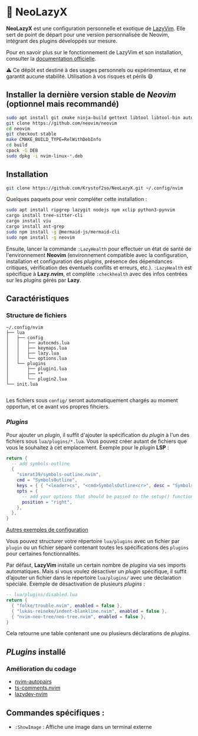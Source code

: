 # 🧪 NeoLazyX

**NeoLazyX** est une configuration personnelle et exotique de [LazyVim](https://github.com/LazyVim/LazyVim). 
Elle sert de point de départ pour une version personnalisée de Neovim, intégrant des plugins développés sur mesure.

Pour en savoir plus sur le fonctionnement de LazyVim et son installation, consulter la [documentation officielle](https://lazyvim.github.io/installation).

⚠️ Ce dépôt est destiné à des usages personnels ou expérimentaux, et ne garantit aucune stabilité. Utilisation à vos risques et périls 😄

## Installer la dernière version stable de *Neovim* (optionnel mais recommandé)
```bash
sudo apt install git cmake ninja-build gettext libtool libtool-bin autoconf automake cmake g++ pkg-config unzip curl doxygen build-essential
git clone https://github.com/neovim/neovim
cd neovim
git checkout stable
make CMAKE_BUILD_TYPE=RelWithDebInfo
cd build
cpack -G DEB
sudo dpkg -i nvim-linux-*.deb
```

## Installation 
```bash
git clone https://github.com/Krystof2so/NeoLazyX.git ~/.config/nvim
```

Quelques paquets pour venir compléter cette installation :
```bash
sudo apt install ripgrep lazygit nodejs npm xclip python3-pynvim
cargo install tree-sitter-cli
cargo install viu
cargo install ast-grep
sudo npm install -g @mermaid-js/mermaid-cli
sudo npm install -g neovim
```
Ensuite, lancer la commande `:LazyHealth` pour effectuer un état de santé de l'environnement **Neovim** (environnement compatible avec la configuration, installation et configuration des *plugins*, présence des dépendances critiques, vérification des éventuels conflits et erreurs, etc.). `:LazyHealth` est spécifique à **Lazy.nvim**, et complète `:checkhealth` avec des infos centrées sur les *plugins* gérés par **Lazy**.

## Caractéristiques
### Structure de fichiers
```text 
~/.config/nvim
├── lua
│   ├── config
│   │   ├── autocmds.lua
│   │   ├── keymaps.lua
│   │   ├── lazy.lua
│   │   └── options.lua
│   └── plugins
│       ├── plugin1.lua
│       ├── **
│       └── plugin2.lua
└── init.lua
```
```
```

Les fichiers sous `config/` seront automatiquement chargés au moment opportun, et ce avant vos propres fihciers. 

### *Plugins*
Pour ajouter un *plugin*, il suffit d'ajouter la spécification du *plugin* à l'un des fichiers sous `lua/plugins/*.lua`. Vous pouvez créer autant de fichiers que vous le souhaitez à cet emplacement.
Exemple pour le *plugin* **LSP** :
```lua
return {
  -- add symbols-outline
  {
    "simrat39/symbols-outline.nvim",
    cmd = "SymbolsOutline",
    keys = { { "<leader>cs", "<cmd>SymbolsOutline<cr>", desc = "Symbols Outline" } },
    opts = {
      -- add your options that should be passed to the setup() function here
      position = "right",
    },
  },
}
```

[Autres exemples de configuration](https://www.lazyvim.org/configuration/examples)

Vous pouvez structurer votre répertoire `lua/plugins` avec un fichier par `plugin` ou un fichier séparé contenant toutes les spécifications des `plugins` pour certaines fonctionnalités.

Par défaut, **LazyVim** installe un certain nombre de *plugins* via ses imports automatiques.
Mais si vous voulez désactiver un *plugin* spécifique, il suffit d’ajouter un fichier dans le répertoire `lua/plugins/` avec une déclaration spéciale.
Exemple de désactivation de plusieurs *plugins* :
```lua
-- lua/plugins/disabled.lua
return {
  { "folke/trouble.nvim", enabled = false },
  { "lukas-reineke/indent-blankline.nvim", enabled = false },
  { "nvim-neo-tree/neo-tree.nvim", enabled = false },
}
```

Cela retourne une table contenant une ou plusieurs déclarations de *plugins*.

## *PLugins* installé
### Amélioration du codage
- [nvim-autopairs](https://github.com/windwp/nvim-autopairs)
- [ts-comments.nvim](https://github.com/folke/ts-comments.nvim)
- [lazydev-nvim](https://github.com/folke/lazydev.nvim)

## Commandes spécifiques :
- `:ShowImage` : Affiche une image dans un terminal externe
